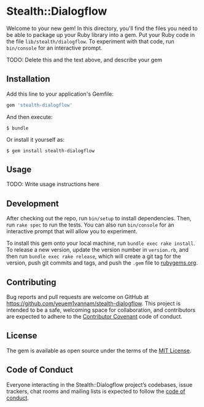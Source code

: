 # Stealth::Dialogflow

Welcome to your new gem! In this directory, you'll find the files you need to be able to package up your Ruby library into a gem. Put your Ruby code in the file `lib/stealth/dialogflow`. To experiment with that code, run `bin/console` for an interactive prompt.

TODO: Delete this and the text above, and describe your gem

## Installation

Add this line to your application's Gemfile:

```ruby
gem 'stealth-dialogflow'
```

And then execute:

    $ bundle

Or install it yourself as:

    $ gem install stealth-dialogflow

## Usage

TODO: Write usage instructions here

## Development

After checking out the repo, run `bin/setup` to install dependencies. Then, run `rake spec` to run the tests. You can also run `bin/console` for an interactive prompt that will allow you to experiment.

To install this gem onto your local machine, run `bundle exec rake install`. To release a new version, update the version number in `version.rb`, and then run `bundle exec rake release`, which will create a git tag for the version, push git commits and tags, and push the `.gem` file to [rubygems.org](https://rubygems.org).

## Contributing

Bug reports and pull requests are welcome on GitHub at https://github.com/yeuem1vannam/stealth-dialogflow. This project is intended to be a safe, welcoming space for collaboration, and contributors are expected to adhere to the [Contributor Covenant](http://contributor-covenant.org) code of conduct.

## License

The gem is available as open source under the terms of the [MIT License](https://opensource.org/licenses/MIT).

## Code of Conduct

Everyone interacting in the Stealth::Dialogflow project’s codebases, issue trackers, chat rooms and mailing lists is expected to follow the [code of conduct](https://github.com/[USERNAME]/stealth-dialogflow/blob/master/CODE_OF_CONDUCT.md).
